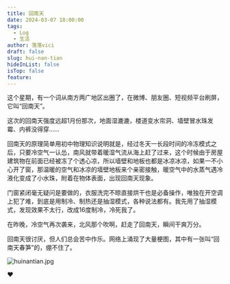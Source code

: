 ```yaml
---
title: 回南天
date: 2024-03-07 18:00:00
tags:
  - Log
  - 生活
author: 落落vici
draft: false
slug: hui-nan-tian
hideInList: false
isTop: false
feature:
---
```

这个星期，有一个词从南方两广地区出圈了，在微博、朋友圈、短视频平台刷屏，它叫“回南天”。

这次的回南天强度远超1月份那次，地面湿漉漉，楼道变水帘洞、墙壁冒水珠发霉、内裤没得穿……

回南天的原理简单用初中物理知识说明就是，经过冬天一长段时间的冷冻模式之后，只要冷空气一认怂，南风就带着暖湿气流从海上赶了过来，这个时候由于房屋建筑物在前面已经被冻了个透心凉，所以墙壁和地板也都是冰凉冰凉，如果一不小心开了窗，那温暖的空气和冰凉的墙壁地板来个亲密接触，暖空气中的水蒸气遇冷液化变成了小水珠，附着在物体表面，出现回南天现象。

门窗紧闭毫无疑问是要做的，衣服洗完不晾直接烘干也是必备操作，唯独在开空调上犯了难，到底是用制冷、制热还是抽湿模式，各种说法都有。我先用了抽湿模式，发现效果不太行，改成16度制冷，冷死我了。

在昨晚，冷空气再次袭来，北风那个吹啊，赶走了回南天，瞬间干爽万分。

回南天很讨厌，但人们总会苦中作乐。网络上涌现了大量梗图，其中有一张叫“回南天春笋”的，绷不住了。

![huinantian.jpg](https://img.hux.ink/image/2024/03/huinantian.jpg)



❤
